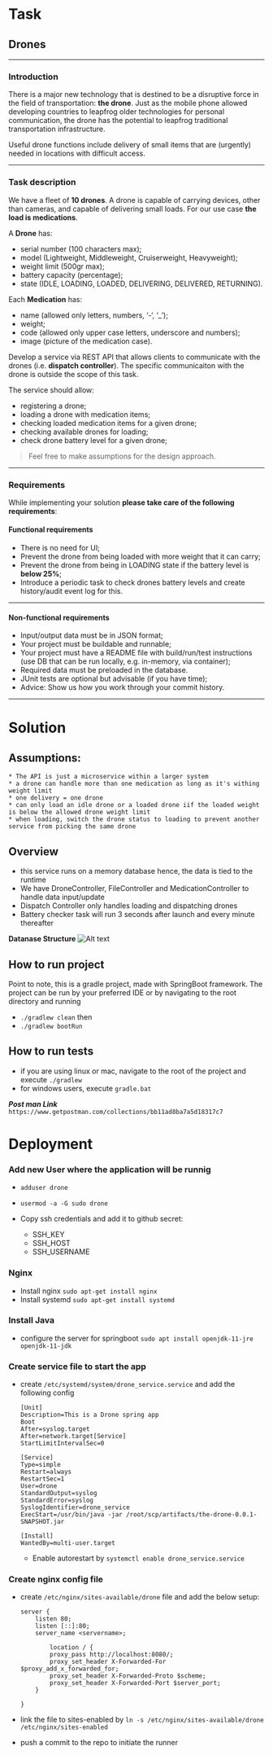 # Task
## Drones
---
### Introduction

There is a major new technology that is destined to be a disruptive force in the field of transportation: **the drone**. Just as the mobile phone allowed developing countries to leapfrog older technologies for personal communication, the drone has the potential to leapfrog traditional transportation infrastructure.

Useful drone functions include delivery of small items that are (urgently) needed in locations with difficult access.

---

### Task description

We have a fleet of **10 drones**. A drone is capable of carrying devices, other than cameras, and capable of delivering small loads. For our use case **the load is medications**.

A **Drone** has:
- serial number (100 characters max);
- model (Lightweight, Middleweight, Cruiserweight, Heavyweight);
- weight limit (500gr max);
- battery capacity (percentage);
- state (IDLE, LOADING, LOADED, DELIVERING, DELIVERED, RETURNING).

Each **Medication** has: 
- name (allowed only letters, numbers, ‘-‘, ‘_’);
- weight;
- code (allowed only upper case letters, underscore and numbers);
- image (picture of the medication case).

Develop a service via REST API that allows clients to communicate with the drones (i.e. **dispatch controller**). The specific communicaiton with the drone is outside the scope of this task. 

The service should allow:
- registering a drone;
- loading a drone with medication items;
- checking loaded medication items for a given drone; 
- checking available drones for loading;
- check drone battery level for a given drone;

> Feel free to make assumptions for the design approach. 

---

### Requirements

While implementing your solution **please take care of the following requirements**: 

#### Functional requirements

- There is no need for UI;
- Prevent the drone from being loaded with more weight that it can carry;
- Prevent the drone from being in LOADING state if the battery level is **below 25%**;
- Introduce a periodic task to check drones battery levels and create history/audit event log for this.

---

#### Non-functional requirements

- Input/output data must be in JSON format;
- Your project must be buildable and runnable;
- Your project must have a README file with build/run/test instructions (use DB that can be run locally, e.g. in-memory, via container);
- Required data must be preloaded in the database.
- JUnit tests are optional but advisable (if you have time);
- Advice: Show us how you work through your commit history.

---

# Solution
## Assumptions:
	* The API is just a microservice within a larger system
    * a drone can handle more than one medication as long as it's withing weight limit
    * one delivery = one drone
    * can only load an idle drone or a loaded drone iif the loaded weight is below the allowed drone weight limit
    * when loading, switch the drone status to loading to prevent another service from picking the same drone
## Overview
- this service runs on a memory database hence, the data is tied to the runtime
- We have DroneController, FileController and MedicationController to handle data input/update
- Dispatch Controller only handles loading and dispatching drones
- Battery checker task will run 3 seconds after launch and every minute thereafter

**Datanase Structure**
![Alt text](uploads/Screenshot%20from%202022-07-11%2018-42-48.png "Database models")

## How to run project
Point to note, this is a gradle project, made with SpringBoot framework. 
The project can be run by your preferred IDE or by navigating to the root directory 
and running 
- `./gradlew clean` then 
- `./gradlew bootRun`
## How to run tests
- if you are using linux or mac, navigate to the root of the project and execute `./gradlew`
- for windows users, execute `gradle.bat`

***Post man Link***
`https://www.getpostman.com/collections/bb11ad8ba7a5d18317c7`


# Deployment
### Add new User where the application will be runnig
- `adduser drone`
- `usermod -a -G sudo drone`

- Copy ssh credentials and add it to github secret:
    - SSH_KEY
    - SSH_HOST
    - SSH_USERNAME
### Nginx
- Install nginx `sudo apt-get install nginx`
- Install systemd `sudo apt-get install systemd`
### Install Java
- configure the server for springboot `sudo apt install openjdk-11-jre openjdk-11-jdk`
### Create service file to start the app
- create `/etc/systemd/system/drone_service.service` and add the following config
    ```
    [Unit]
    Description=This is a Drone spring app
    Boot
    After=syslog.target
    After=network.target[Service]
    StartLimitIntervalSec=0

    [Service]
    Type=simple
    Restart=always
    RestartSec=1
    User=drone
    StandardOutput=syslog
    StandardError=syslog
    SyslogIdentifier=drone_service
    ExecStart=/usr/bin/java -jar /root/scp/artifacts/the-drone-0.0.1-SNAPSHOT.jar

    [Install]
    WantedBy=multi-user.target
    ```
    - Enable autorestart by `systemctl enable drone_service.service`
### Create nginx config file
- create `/etc/nginx/sites-available/drone` file and add the below setup:
    ```
    server {
        listen 80;
        listen [::]:80;
        server_name <servername>;

            location / {
            proxy_pass http://localhost:8080/;
            proxy_set_header X-Forwarded-For $proxy_add_x_forwarded_for;
            proxy_set_header X-Forwarded-Proto $scheme;
            proxy_set_header X-Forwarded-Port $server_port;
        }

    }
    ```
- link the file to sites-enabled by `ln -s /etc/nginx/sites-available/drone /etc/nginx/sites-enabled`

- push a commit to the repo to initiate the runner